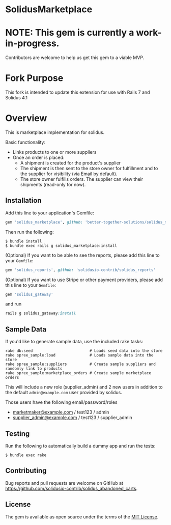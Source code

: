# SolidusMarketplace

# NOTE: This gem is currently a work-in-progress. 
Contributors are welcome to help us get this gem to a viable MVP.

# Fork Purpose
This fork is intended to update this extension for use with Rails 7 and Solidus 4.1

# Overview

This is marketplace implementation for solidus.

Basic functionality:
- Links products to one or more suppliers
- Once an order is placed:
  - A shipment is created for the product's supplier
  - The shipment is then sent to the store owner for fulfillment and to the supplier for visibility (via Email by default).
  - The store owner fulfills orders. The supplier can view their shipments (read-only for now).

## Installation

Add this line to your application's Gemfile:

```ruby
gem 'solidus_marketplace', github: 'better-together-solutions/solidus_marketplace'
```

Then run the following:

```console
$ bundle install
$ bundle exec rails g solidus_marketplace:install
```

(Optional) If you want to be able to see the reports, please add this line to your `Gemfile`:

```ruby
gem 'solidus_reports', github: 'solidusio-contrib/solidus_reports'
```

(Optional) If you want to use Stripe or other payment providers, please add this line to your `Gemfile`:

```ruby
gem 'solidus_gateway'
```

and run

```ruby
rails g solidus_gateway:install
```

## Sample Data

If you'd like to generate sample data, use the included rake tasks:

```shell
rake db:seed                         # Loads seed data into the store
rake spree_sample:load               # Loads sample data into the store
rake spree_sample:suppliers          # Create sample suppliers and randomly link to products
rake spree_sample:marketplace_orders # Create sample marketplace orders
```

This will include a new role (supplier_admin) and 2 new users in addition to the default `admin@example.com` user provided by solidus.

Those users have the following email/password/roles

- marketmaker@example.com / test123 / admin
- supplier_admin@example.com / test123 / supplier_admin

## Testing

Run the following to automatically build a dummy app and run the tests:

```console
$ bundle exec rake
```

## Contributing

Bug reports and pull requests are welcome on GitHub at https://github.com/solidusio-contrib/solidus_abandoned_carts.

## License

The gem is available as open source under the terms of the [MIT License](https://opensource.org/licenses/MIT).
